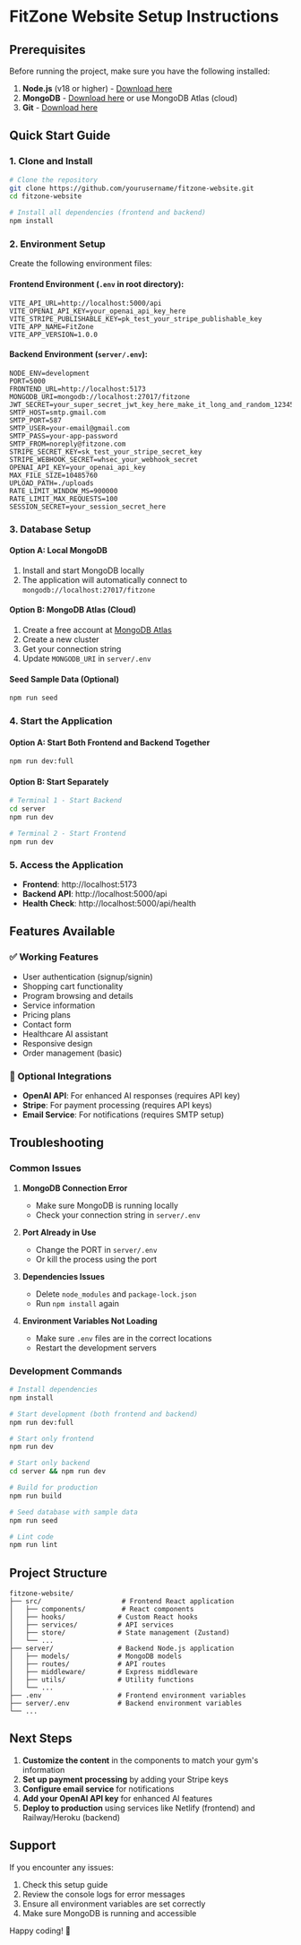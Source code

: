 # FitZone Website Setup Instructions

## Prerequisites

Before running the project, make sure you have the following installed:

1. **Node.js** (v18 or higher) - [Download here](https://nodejs.org/)
2. **MongoDB** - [Download here](https://www.mongodb.com/try/download/community) or use MongoDB Atlas (cloud)
3. **Git** - [Download here](https://git-scm.com/)

## Quick Start Guide

### 1. Clone and Install

```bash
# Clone the repository
git clone https://github.com/yourusername/fitzone-website.git
cd fitzone-website

# Install all dependencies (frontend and backend)
npm install
```

### 2. Environment Setup

Create the following environment files:

#### Frontend Environment (`.env` in root directory):
```env
VITE_API_URL=http://localhost:5000/api
VITE_OPENAI_API_KEY=your_openai_api_key_here
VITE_STRIPE_PUBLISHABLE_KEY=pk_test_your_stripe_publishable_key
VITE_APP_NAME=FitZone
VITE_APP_VERSION=1.0.0
```

#### Backend Environment (`server/.env`):
```env
NODE_ENV=development
PORT=5000
FRONTEND_URL=http://localhost:5173
MONGODB_URI=mongodb://localhost:27017/fitzone
JWT_SECRET=your_super_secret_jwt_key_here_make_it_long_and_random_12345
SMTP_HOST=smtp.gmail.com
SMTP_PORT=587
SMTP_USER=your-email@gmail.com
SMTP_PASS=your-app-password
SMTP_FROM=noreply@fitzone.com
STRIPE_SECRET_KEY=sk_test_your_stripe_secret_key
STRIPE_WEBHOOK_SECRET=whsec_your_webhook_secret
OPENAI_API_KEY=your_openai_api_key
MAX_FILE_SIZE=10485760
UPLOAD_PATH=./uploads
RATE_LIMIT_WINDOW_MS=900000
RATE_LIMIT_MAX_REQUESTS=100
SESSION_SECRET=your_session_secret_here
```

### 3. Database Setup

#### Option A: Local MongoDB
1. Install and start MongoDB locally
2. The application will automatically connect to `mongodb://localhost:27017/fitzone`

#### Option B: MongoDB Atlas (Cloud)
1. Create a free account at [MongoDB Atlas](https://www.mongodb.com/atlas)
2. Create a new cluster
3. Get your connection string
4. Update `MONGODB_URI` in `server/.env`

#### Seed Sample Data (Optional)
```bash
npm run seed
```

### 4. Start the Application

#### Option A: Start Both Frontend and Backend Together
```bash
npm run dev:full
```

#### Option B: Start Separately
```bash
# Terminal 1 - Start Backend
cd server
npm run dev

# Terminal 2 - Start Frontend
npm run dev
```

### 5. Access the Application

- **Frontend**: http://localhost:5173
- **Backend API**: http://localhost:5000/api
- **Health Check**: http://localhost:5000/api/health

## Features Available

### ✅ Working Features
- User authentication (signup/signin)
- Shopping cart functionality
- Program browsing and details
- Service information
- Pricing plans
- Contact form
- Healthcare AI assistant
- Responsive design
- Order management (basic)

### 🔧 Optional Integrations
- **OpenAI API**: For enhanced AI responses (requires API key)
- **Stripe**: For payment processing (requires API keys)
- **Email Service**: For notifications (requires SMTP setup)

## Troubleshooting

### Common Issues

1. **MongoDB Connection Error**
   - Make sure MongoDB is running locally
   - Check your connection string in `server/.env`

2. **Port Already in Use**
   - Change the PORT in `server/.env`
   - Or kill the process using the port

3. **Dependencies Issues**
   - Delete `node_modules` and `package-lock.json`
   - Run `npm install` again

4. **Environment Variables Not Loading**
   - Make sure `.env` files are in the correct locations
   - Restart the development servers

### Development Commands

```bash
# Install dependencies
npm install

# Start development (both frontend and backend)
npm run dev:full

# Start only frontend
npm run dev

# Start only backend
cd server && npm run dev

# Build for production
npm run build

# Seed database with sample data
npm run seed

# Lint code
npm run lint
```

## Project Structure

```
fitzone-website/
├── src/                    # Frontend React application
│   ├── components/         # React components
│   ├── hooks/             # Custom React hooks
│   ├── services/          # API services
│   ├── store/             # State management (Zustand)
│   └── ...
├── server/                # Backend Node.js application
│   ├── models/            # MongoDB models
│   ├── routes/            # API routes
│   ├── middleware/        # Express middleware
│   ├── utils/             # Utility functions
│   └── ...
├── .env                   # Frontend environment variables
├── server/.env            # Backend environment variables
└── ...
```

## Next Steps

1. **Customize the content** in the components to match your gym's information
2. **Set up payment processing** by adding your Stripe keys
3. **Configure email service** for notifications
4. **Add your OpenAI API key** for enhanced AI features
5. **Deploy to production** using services like Netlify (frontend) and Railway/Heroku (backend)

## Support

If you encounter any issues:
1. Check this setup guide
2. Review the console logs for error messages
3. Ensure all environment variables are set correctly
4. Make sure MongoDB is running and accessible

Happy coding! 🚀
